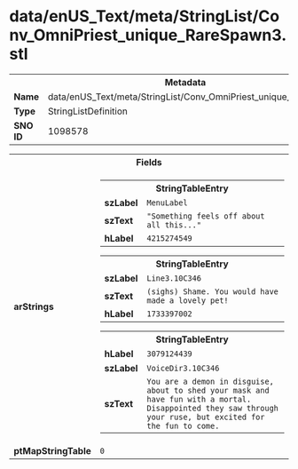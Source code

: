 <h1>data/enUS_Text/meta/StringList/Conv_OmniPriest_unique_RareSpawn3.stl</h1><table><tr><th colspan="100%">Metadata</th></tr><tr><td><b>Name</b></td><td>data/enUS_Text/meta/StringList/Conv_OmniPriest_unique_RareSpawn3.stl</td></tr><tr><td><b>Type</b></td><td>StringListDefinition</td></tr><tr><td><b>SNO ID</b></td><td>1098578</td></tr></table>

<table><tr><th colspan="100%">Fields</th></tr><tr><td><b>arStrings</b></td><td><table><tr><th colspan="100%">StringTableEntry</th></tr><tr><td><b>szLabel</b></td><td><code>MenuLabel</code></td></tr><tr><td><b>szText</b></td><td><code>"Something feels off about all this..."</code></td></tr><tr><td><b>hLabel</b></td><td><code>4215274549</code></td></tr></table>


<table><tr><th colspan="100%">StringTableEntry</th></tr><tr><td><b>szLabel</b></td><td><code>Line3.10C346</code></td></tr><tr><td><b>szText</b></td><td><code>(sighs) Shame. You would have made a lovely pet!</code></td></tr><tr><td><b>hLabel</b></td><td><code>1733397002</code></td></tr></table>


<table><tr><th colspan="100%">StringTableEntry</th></tr><tr><td><b>hLabel</b></td><td><code>3079124439</code></td></tr><tr><td><b>szLabel</b></td><td><code>VoiceDir3.10C346</code></td></tr><tr><td><b>szText</b></td><td><code>You are a demon in disguise, about to shed your mask and have fun with a mortal. Disappointed they saw through your ruse, but excited for the fun to come.</code></td></tr></table>


</td></tr><tr><td><b>ptMapStringTable</b></td><td><code>0</code></td></tr></table>

